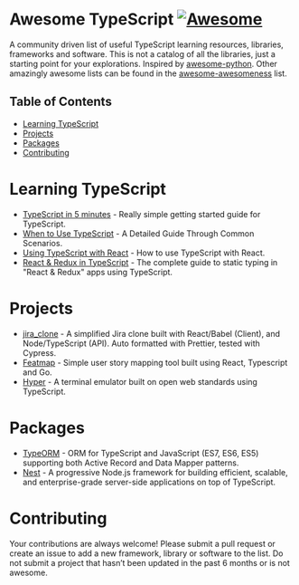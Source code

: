 
Awesome TypeScript [![Awesome](https://cdn.rawgit.com/sindresorhus/awesome/d7305f38d29fed78fa85652e3a63e154dd8e8829/media/badge.svg)](https://github.com/sindresorhus/awesome)
=============

A community driven list of useful TypeScript learning resources, libraries, frameworks and software. This is not a catalog of all the libraries, just a starting point for your explorations. Inspired by [awesome-python](https://github.com/vinta/awesome-python). Other amazingly awesome lists can be found in the [awesome-awesomeness](https://github.com/bayandin/awesome-awesomeness) list.

## Table of Contents

- [Learning TypeScript](#learning-typescript)
- [Projects](#packages)
- [Packages](#packages)
- [Contributing](#contributing)

# Learning TypeScript

- [TypeScript in 5 minutes](https://www.typescriptlang.org/docs/handbook/typescript-in-5-minutes.html) - Really simple getting started guide for TypeScript.
- [When to Use TypeScript](https://khalilstemmler.com/articles/when-to-use-typescript-guide/) - A Detailed Guide Through Common Scenarios.
- [Using TypeScript with React](https://simonknott.de/articles/Using-TypeScript-with-React.html) - How to use TypeScript with React.
- [React & Redux in TypeScript](https://github.com/piotrwitek/react-redux-typescript-guide) - The complete guide to static typing in "React & Redux" apps using TypeScript.

# Projects

- [jira_clone](https://github.com/oldboyxx/jira_clone) - A simplified Jira clone built with React/Babel (Client), and Node/TypeScript (API). Auto formatted with Prettier, tested with Cypress.
- [Featmap](https://github.com/amborle/featmap) - Simple user story mapping tool built using React, Typescript and Go.
- [Hyper](https://github.com/zeit/hyper) - A terminal emulator built on open web standards using TypeScript. 

# Packages

- [TypeORM](https://github.com/typeorm/typeorm) - ORM for TypeScript and JavaScript (ES7, ES6, ES5) supporting both Active Record and Data Mapper patterns.
- [Nest](https://github.com/nestjs/nest) - A progressive Node.js framework for building efficient, scalable, and enterprise-grade server-side applications on top of TypeScript.

# Contributing

Your contributions are always welcome! Please submit a pull request or create an issue to add a new framework, library or software to the list. Do not submit a project that hasn’t been updated in the past 6 months or is not awesome.

